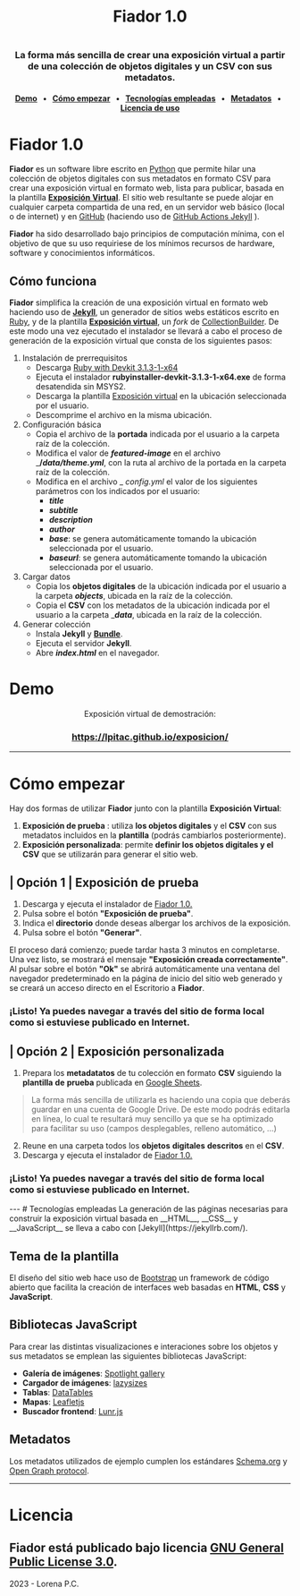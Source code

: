 <p></p>
<h1 align="center">Fiador 1.0</h1>
<img src="https://lpitac.github.io/exposicion/assets/img/captura_portada.svg" alt="">
<h3 align="center">La forma más sencilla de crear una exposición virtual a partir de una colección de objetos digitales y un CSV con sus metadatos.</h3>

<h4 align="center"><a href="#demo">Demo</a> &ensp;&bull;&ensp; <a href="#como">Cómo empezar</a> &ensp;&bull;&ensp; <a href="#tecnologias">Tecnologías empleadas</a> &ensp;&bull;&ensp; <a href="#licencia">Metadatos</a> &ensp;&bull;&ensp; <a href="#licencia">Licencia de uso</a></h4>

# Fiador 1.0
__Fiador__ es un software libre escrito en [Python](https://www.python.org) que permite hilar una colección de objetos digitales con sus metadatos en formato CSV para crear una exposición virtual en formato web, lista para publicar, basada en la plantilla [__Exposición__ __Virtual__](https://github.com/lpitac/exposicion).
El sitio web resultante se puede alojar en cualquier carpeta compartida de una red, en un servidor web básico (local o de internet) y en [GitHub](https://github.com/) (haciendo uso de [GitHub Actions Jekyll](https://jekyllrb.com/docs/continuous-integration/github-actions/) ).

__Fiador__ ha sido desarrollado bajo principios de computación mínima, con el objetivo de que su uso requiriese de los mínimos recursos de hardware, software y conocimientos informáticos.
## Cómo funciona
__Fiador__ simplifica la creación de una exposición virtual en formato web haciendo uso de [__Jekyll__](https://jekyllrb.com/), un generador de sitios webs estáticos escrito en [Ruby](https://www.ruby-lang.org/es/), y de la plantilla [__Exposición virtual__](https://github.com/lpitac/exposicion), un _fork_ de [CollectionBuilder](https://collectionbuilder.github.io/).
De este modo una vez ejecutado el instalador se llevará a cabo el proceso de generación de la exposición virtual que consta de los siguientes pasos:
1. Instalación de prerrequisitos
	- Descarga [Ruby with Devkit 3.1.3-1-x64](https://github.com/oneclick/rubyinstaller2/releases/download/RubyInstaller-3.1.3-1/rubyinstaller-devkit-3.1.3-1-x64.exe')
	- Ejecuta el instalador __rubyinstaller-devkit-3.1.3-1-x64.exe__ de forma desatendida sin MSYS2.
	- Descarga la plantilla [Exposición virtual](https://github.com/lpitac/coleccion-base/archive/refs/heads.main.zip) en la ubicación seleccionada por el usuario.
	- Descomprime el archivo en la misma ubicación.
2. Configuración básica
	- Copia el archivo de la __portada__ indicada por el usuario a la carpeta raíz de la colección.
	- Modifica el valor de ___featured-image___ en el archivo ___/_data/theme.yml___, con la ruta al archivo de la portada en la carpeta raíz de la colección.
	- Modifica en el archivo _ _config.yml_ el valor de los siguientes parámetros con los indicados por el usuario: 
		- ___title___
		- ___subtitle___
		- ___description___
		- ___author___
		- ___base___: se genera automáticamente tomando la ubicación seleccionada por el usuario.
		- ___baseurl___: se genera automáticamente tomando la ubicación seleccionada por el usuario.
3. Cargar datos
	- Copia los __objetos digitales__ de la ubicación indicada por el usuario a la carpeta ___objects___, ubicada en la raíz de la colección.
	- Copia el __CSV__ con los metadatos de la ubicación indicada por el usuario a la carpeta  ____data___, ubicada en la raíz de la colección.
4. Generar colección
	- Instala __Jekyll__ y [__Bundle__](https://www.jekyll.com.cn/tutorials/using-jekyll-with-bundler/).
	- Ejecuta el servidor __Jekyll__.
	- Abre ___index.html___ en el navegador.

<a name="demo"></a>
# Demo
<p align="center">Exposición virtual de demostración:</p> 
<h3 align="center"><a href="https://lpitac.github.io/exposicion/" target="_blank">https://lpitac.github.io/exposicion/</a></h3>

----
<a name="como"></a>
# Cómo empezar
Hay dos formas de utilizar __Fiador__ junto con la plantilla __Exposición Virtual__: 
1. __Exposición de prueba__ : utiliza __los objetos digitales__ y el __CSV__ con sus metadatos incluidos en la __plantilla__ (podrás cambiarlos posteriormente).
2. __Exposición personalizada__: permite __definir los objetos digitales y el CSV__ que se utilizarán para generar el sitio web.

## | Opción 1 | Exposición de prueba
1. Descarga y ejecuta el instalador de [Fiador 1.0.](https://udcgal-my.sharepoint.com/:u:/g/personal/l_pitac_udc_es/EZV8a3fDB11MjyJX_hW9j4kBonbKsP6gluycy_odu1MKQA?e=jGuWOX) 
2. Pulsa sobre el botón __"Exposición de prueba"__.
3. Indica el __directorio__ donde deseas albergar los archivos de la exposición.
4. Pulsa sobre el botón __"Generar"__.

El proceso dará comienzo; puede tardar hasta 3 minutos en completarse. Una vez listo, se mostrará el mensaje __"Exposición creada correctamente"__. Al pulsar sobre el botón __"Ok"__ se abrirá automáticamente una ventana del navegador predeterminado en la página de inicio del sitio web generado y se creará un acceso directo en el Escritorio a __Fiador__.

<h3>¡Listo! Ya puedes navegar a través del sitio de forma local como si estuviese publicado en Internet.</h3>

## | Opción 2 | Exposición personalizada
1. Prepara los __metadatatos__ de tu colección en formato __CSV__ siguiendo la __plantilla__ __de__ __prueba__ publicada en [Google Sheets](https://docs.google.com/spreadsheets/d/1nN_k4JQB4LJraIzns7WcM3OXK-xxGMQhW1shMssflNM/edit?usp=sharing). 
> La forma más sencilla de utilizarla es haciendo una copia que deberás guardar en una cuenta de Google Drive. De este modo podrás editarla en línea, lo cual te resultará muy sencillo ya que se ha optimizado para facilitar su uso (campos desplegables, relleno automático, ...)
2. Reune en una carpeta todos los __objetos__ __digitales__ __descritos__ en el __CSV__.
3. Descarga y ejecuta el instalador de [Fiador 1.0.](https://udcgal-my.sharepoint.com/:u:/g/personal/l_pitac_udc_es/EZV8a3fDB11MjyJX_hW9j4kBonbKsP6gluycy_odu1MKQA?e=jGuWOX) 

<h3>¡Listo! Ya puedes navegar a través del sitio de forma local como si estuviese publicado en Internet.</h3>
---
<a name="tecnologias"></a>
# Tecnologías empleadas
La generación de las páginas necesarias para construir la exposición virtual basada en __HTML__, __CSS__ y __JavaScript__ se lleva a cabo con [Jekyll](https://jekyllrb.com/).  

## Tema de la plantilla 
El diseño del sitio web hace uso de [Bootstrap](https://getbootstrap.com/) un framework de código abierto que facilita la creación de interfaces web basadas en __HTML__, __CSS__ y __JavaScript__.

## Bibliotecas JavaScript
Para crear las distintas visualizaciones e interaciones sobre los objetos y sus metadatos se emplean las siguientes bibliotecas JavaScript: 

- __Galería de imágenes__: [Spotlight gallery](https://github.com/nextapps-de/spotlight)
- __Cargador de imágenes__: [lazysizes](https://github.com/aFarkas/lazysizes)
- __Tablas__: [DataTables](https://datatables.net/)
- __Mapas__: [Leafletjs](http://leafletjs.com/)
- __Buscador frontend__: [Lunr.js](https://lunrjs.com/)

<a name="metadatos"></a>
## Metadatos
Los metadatos utilizados de ejemplo cumplen los estándares [Schema.org](http://schema.org) y [Open Graph protocol](http://ogp.me/).

---
<a name="licencia"></a>
# Licencia
__Fiador__ está publicado bajo licencia [GNU General Public License 3.0](https://www.gnu.org/licenses/gpl-3.0.html).
---
2023 - Lorena P.C.